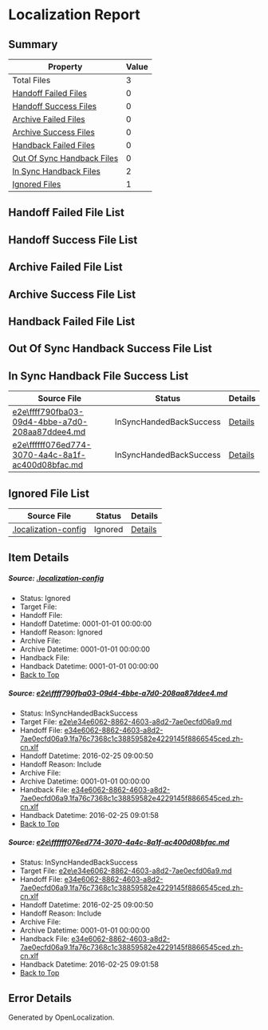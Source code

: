 # <a name='report-top'></a> Localization Report

## Summary
 Property | Value 
 -------- | ----- 
 Total Files | 3
[ Handoff Failed Files ](#handoff-failed-list)| 0
[ Handoff Success Files ](#handoff-success-list)| 0
[ Archive Failed Files ](#archive-failed-list)| 0
[ Archive Success Files ](#archive-success-list)| 0
[ Handback Failed Files ](#handback-failed-list)| 0
[ Out Of Sync Handback Files ](#outofsync-handback-success-list)| 0
[ In Sync Handback Files ](#insync-handback-success-list)| 2
[ Ignored Files ](#ignored-list)| 1

## <a name='handoff-failed-list'></a> Handoff Failed File List

## <a name='handoff-success-list'></a> Handoff Success File List

## <a name='archive-failed-list'></a> Archive Failed File List

## <a name='archive-success-list'></a> Archive Success File List

## <a name='handback-failed-list'></a> Handback Failed File List

## <a name='outofsync-handback-success-list'></a> Out Of Sync Handback Success File List

## <a name='insync-handback-success-list'></a> In Sync Handback File Success List
 Source File | Status | Details 
 ----------- | ------ | ------- 
 [e2e\ffff790fba03-09d4-4bbe-a7d0-208aa87ddee4.md](https://github.com/OpenLocalizationTest/oltest/blob/98a708291f05baef6729541d672ac93c7616d5d7/e2e/ffff790fba03-09d4-4bbe-a7d0-208aa87ddee4.md) | InSyncHandedBackSuccess | [Details](#29f08c1c523c9395c42aa9eef2467cc4fb63f1eb1)
 [e2e\ffffff076ed774-3070-4a4c-8a1f-ac400d08bfac.md](https://github.com/OpenLocalizationTest/oltest/blob/98a708291f05baef6729541d672ac93c7616d5d7/e2e/ffffff076ed774-3070-4a4c-8a1f-ac400d08bfac.md) | InSyncHandedBackSuccess | [Details](#29f08c1c523c9395c42aa9eef2467cc4fb63f1eb2)

## <a name='ignored-list'></a> Ignored File List
 Source File | Status | Details 
 ----------- | ------ | ------- 
 [.localization-config](https://github.com/OpenLocalizationTest/oltest/blob/98a708291f05baef6729541d672ac93c7616d5d7/.localization-config) | Ignored | [Details](#66aca4b1c2f43b14ec41e0e427345df94af1d5e10)

## Item Details
##### <a name='66aca4b1c2f43b14ec41e0e427345df94af1d5e10'></a> Source: [.localization-config](https://github.com/OpenLocalizationTest/oltest/blob/98a708291f05baef6729541d672ac93c7616d5d7/.localization-config)
* Status: Ignored
* Target File: 
* Handoff File: 
* Handoff Datetime: 0001-01-01 00:00:00
* Handoff Reason: Ignored
* Archive File: 
* Archive Datetime: 0001-01-01 00:00:00
* Handback File: 
* Handback Datetime: 0001-01-01 00:00:00
* [Back to Top](#report-top)

##### <a name='29f08c1c523c9395c42aa9eef2467cc4fb63f1eb1'></a> Source: [e2e\ffff790fba03-09d4-4bbe-a7d0-208aa87ddee4.md](https://github.com/OpenLocalizationTest/oltest/blob/98a708291f05baef6729541d672ac93c7616d5d7/e2e/ffff790fba03-09d4-4bbe-a7d0-208aa87ddee4.md)
* Status: InSyncHandedBackSuccess
* Target File: [e2e\e34e6062-8862-4603-a8d2-7ae0ecfd06a9.md](https://github.com/OpenLocalizationTestOrg/oltest.zh-cn/blob/eb3a3db0c2f1251d1fdcf8da15b787f3a87cd8ef/e2e/e34e6062-8862-4603-a8d2-7ae0ecfd06a9.md)
* Handoff File: [e34e6062-8862-4603-a8d2-7ae0ecfd06a9.1fa76c7368c1c38859582e4229145f8866545ced.zh-cn.xlf](https://github.com/OpenLocalizationTestOrg/olhandoff/blob/bff4d90d545ecb9d7767497102fbc3eb40709b9a/ol-handoff/OpenLocalizationTestOrg/oltest.zh-cn/terryjin/ht/e34e6062-8862-4603-a8d2-7ae0ecfd06a9.1fa76c7368c1c38859582e4229145f8866545ced.zh-cn.xlf)
* Handoff Datetime: 2016-02-25 09:00:50
* Handoff Reason: Include
* Archive File: 
* Archive Datetime: 0001-01-01 00:00:00
* Handback File: [e34e6062-8862-4603-a8d2-7ae0ecfd06a9.1fa76c7368c1c38859582e4229145f8866545ced.zh-cn.xlf](https://github.com/OpenLocalizationTestOrg/olhandback/blob/c8b489af111571a5dc490bf4be45183e013d7fc7/ol-handback/OpenLocalizationTestOrg/oltest.zh-cn/terryjin/ht/e34e6062-8862-4603-a8d2-7ae0ecfd06a9.1fa76c7368c1c38859582e4229145f8866545ced.zh-cn.xlf)
* Handback Datetime: 2016-02-25 09:01:58
* [Back to Top](#report-top)

##### <a name='29f08c1c523c9395c42aa9eef2467cc4fb63f1eb2'></a> Source: [e2e\ffffff076ed774-3070-4a4c-8a1f-ac400d08bfac.md](https://github.com/OpenLocalizationTest/oltest/blob/98a708291f05baef6729541d672ac93c7616d5d7/e2e/ffffff076ed774-3070-4a4c-8a1f-ac400d08bfac.md)
* Status: InSyncHandedBackSuccess
* Target File: [e2e\e34e6062-8862-4603-a8d2-7ae0ecfd06a9.md](https://github.com/OpenLocalizationTestOrg/oltest.zh-cn/blob/eb3a3db0c2f1251d1fdcf8da15b787f3a87cd8ef/e2e/e34e6062-8862-4603-a8d2-7ae0ecfd06a9.md)
* Handoff File: [e34e6062-8862-4603-a8d2-7ae0ecfd06a9.1fa76c7368c1c38859582e4229145f8866545ced.zh-cn.xlf](https://github.com/OpenLocalizationTestOrg/olhandoff/blob/bff4d90d545ecb9d7767497102fbc3eb40709b9a/ol-handoff/OpenLocalizationTestOrg/oltest.zh-cn/terryjin/ht/e34e6062-8862-4603-a8d2-7ae0ecfd06a9.1fa76c7368c1c38859582e4229145f8866545ced.zh-cn.xlf)
* Handoff Datetime: 2016-02-25 09:00:50
* Handoff Reason: Include
* Archive File: 
* Archive Datetime: 0001-01-01 00:00:00
* Handback File: [e34e6062-8862-4603-a8d2-7ae0ecfd06a9.1fa76c7368c1c38859582e4229145f8866545ced.zh-cn.xlf](https://github.com/OpenLocalizationTestOrg/olhandback/blob/c8b489af111571a5dc490bf4be45183e013d7fc7/ol-handback/OpenLocalizationTestOrg/oltest.zh-cn/terryjin/ht/e34e6062-8862-4603-a8d2-7ae0ecfd06a9.1fa76c7368c1c38859582e4229145f8866545ced.zh-cn.xlf)
* Handback Datetime: 2016-02-25 09:01:58
* [Back to Top](#report-top)


## Error Details

Generated by OpenLocalization.
